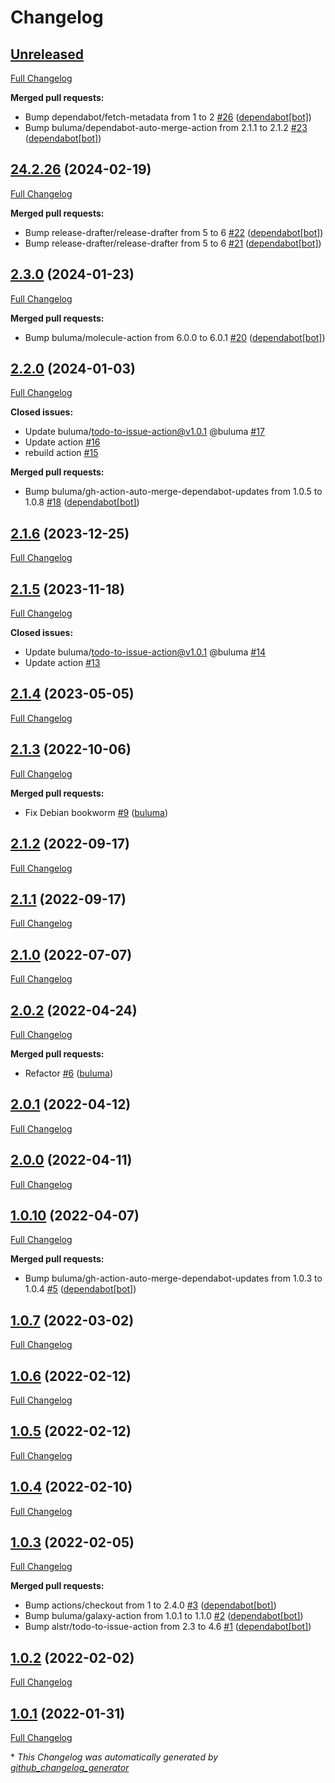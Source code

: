 # Changelog

## [Unreleased](https://github.com/buluma/ansible-role-buildtools/tree/HEAD)

[Full Changelog](https://github.com/buluma/ansible-role-buildtools/compare/24.2.26...HEAD)

**Merged pull requests:**

- Bump dependabot/fetch-metadata from 1 to 2 [\#26](https://github.com/buluma/ansible-role-buildtools/pull/26) ([dependabot[bot]](https://github.com/apps/dependabot))
- Bump buluma/dependabot-auto-merge-action from 2.1.1 to 2.1.2 [\#23](https://github.com/buluma/ansible-role-buildtools/pull/23) ([dependabot[bot]](https://github.com/apps/dependabot))

## [24.2.26](https://github.com/buluma/ansible-role-buildtools/tree/24.2.26) (2024-02-19)

[Full Changelog](https://github.com/buluma/ansible-role-buildtools/compare/2.3.0...24.2.26)

**Merged pull requests:**

- Bump release-drafter/release-drafter from 5 to 6 [\#22](https://github.com/buluma/ansible-role-buildtools/pull/22) ([dependabot[bot]](https://github.com/apps/dependabot))
- Bump release-drafter/release-drafter from 5 to 6 [\#21](https://github.com/buluma/ansible-role-buildtools/pull/21) ([dependabot[bot]](https://github.com/apps/dependabot))

## [2.3.0](https://github.com/buluma/ansible-role-buildtools/tree/2.3.0) (2024-01-23)

[Full Changelog](https://github.com/buluma/ansible-role-buildtools/compare/2.2.0...2.3.0)

**Merged pull requests:**

- Bump buluma/molecule-action from 6.0.0 to 6.0.1 [\#20](https://github.com/buluma/ansible-role-buildtools/pull/20) ([dependabot[bot]](https://github.com/apps/dependabot))

## [2.2.0](https://github.com/buluma/ansible-role-buildtools/tree/2.2.0) (2024-01-03)

[Full Changelog](https://github.com/buluma/ansible-role-buildtools/compare/2.1.6...2.2.0)

**Closed issues:**

- Update buluma/todo-to-issue-action@v1.0.1 @buluma [\#17](https://github.com/buluma/ansible-role-buildtools/issues/17)
- Update action [\#16](https://github.com/buluma/ansible-role-buildtools/issues/16)
- rebuild action [\#15](https://github.com/buluma/ansible-role-buildtools/issues/15)

**Merged pull requests:**

- Bump buluma/gh-action-auto-merge-dependabot-updates from 1.0.5 to 1.0.8 [\#18](https://github.com/buluma/ansible-role-buildtools/pull/18) ([dependabot[bot]](https://github.com/apps/dependabot))

## [2.1.6](https://github.com/buluma/ansible-role-buildtools/tree/2.1.6) (2023-12-25)

[Full Changelog](https://github.com/buluma/ansible-role-buildtools/compare/2.1.5...2.1.6)

## [2.1.5](https://github.com/buluma/ansible-role-buildtools/tree/2.1.5) (2023-11-18)

[Full Changelog](https://github.com/buluma/ansible-role-buildtools/compare/2.1.4...2.1.5)

**Closed issues:**

- Update buluma/todo-to-issue-action@v1.0.1 @buluma [\#14](https://github.com/buluma/ansible-role-buildtools/issues/14)
- Update action [\#13](https://github.com/buluma/ansible-role-buildtools/issues/13)

## [2.1.4](https://github.com/buluma/ansible-role-buildtools/tree/2.1.4) (2023-05-05)

[Full Changelog](https://github.com/buluma/ansible-role-buildtools/compare/2.1.3...2.1.4)

## [2.1.3](https://github.com/buluma/ansible-role-buildtools/tree/2.1.3) (2022-10-06)

[Full Changelog](https://github.com/buluma/ansible-role-buildtools/compare/2.1.2...2.1.3)

**Merged pull requests:**

- Fix Debian bookworm [\#9](https://github.com/buluma/ansible-role-buildtools/pull/9) ([buluma](https://github.com/buluma))

## [2.1.2](https://github.com/buluma/ansible-role-buildtools/tree/2.1.2) (2022-09-17)

[Full Changelog](https://github.com/buluma/ansible-role-buildtools/compare/2.1.1...2.1.2)

## [2.1.1](https://github.com/buluma/ansible-role-buildtools/tree/2.1.1) (2022-09-17)

[Full Changelog](https://github.com/buluma/ansible-role-buildtools/compare/2.1.0...2.1.1)

## [2.1.0](https://github.com/buluma/ansible-role-buildtools/tree/2.1.0) (2022-07-07)

[Full Changelog](https://github.com/buluma/ansible-role-buildtools/compare/2.0.2...2.1.0)

## [2.0.2](https://github.com/buluma/ansible-role-buildtools/tree/2.0.2) (2022-04-24)

[Full Changelog](https://github.com/buluma/ansible-role-buildtools/compare/2.0.1...2.0.2)

**Merged pull requests:**

- Refactor [\#6](https://github.com/buluma/ansible-role-buildtools/pull/6) ([buluma](https://github.com/buluma))

## [2.0.1](https://github.com/buluma/ansible-role-buildtools/tree/2.0.1) (2022-04-12)

[Full Changelog](https://github.com/buluma/ansible-role-buildtools/compare/2.0.0...2.0.1)

## [2.0.0](https://github.com/buluma/ansible-role-buildtools/tree/2.0.0) (2022-04-11)

[Full Changelog](https://github.com/buluma/ansible-role-buildtools/compare/1.0.10...2.0.0)

## [1.0.10](https://github.com/buluma/ansible-role-buildtools/tree/1.0.10) (2022-04-07)

[Full Changelog](https://github.com/buluma/ansible-role-buildtools/compare/1.0.7...1.0.10)

**Merged pull requests:**

- Bump buluma/gh-action-auto-merge-dependabot-updates from 1.0.3 to 1.0.4 [\#5](https://github.com/buluma/ansible-role-buildtools/pull/5) ([dependabot[bot]](https://github.com/apps/dependabot))

## [1.0.7](https://github.com/buluma/ansible-role-buildtools/tree/1.0.7) (2022-03-02)

[Full Changelog](https://github.com/buluma/ansible-role-buildtools/compare/1.0.6...1.0.7)

## [1.0.6](https://github.com/buluma/ansible-role-buildtools/tree/1.0.6) (2022-02-12)

[Full Changelog](https://github.com/buluma/ansible-role-buildtools/compare/1.0.5...1.0.6)

## [1.0.5](https://github.com/buluma/ansible-role-buildtools/tree/1.0.5) (2022-02-12)

[Full Changelog](https://github.com/buluma/ansible-role-buildtools/compare/1.0.4...1.0.5)

## [1.0.4](https://github.com/buluma/ansible-role-buildtools/tree/1.0.4) (2022-02-10)

[Full Changelog](https://github.com/buluma/ansible-role-buildtools/compare/1.0.3...1.0.4)

## [1.0.3](https://github.com/buluma/ansible-role-buildtools/tree/1.0.3) (2022-02-05)

[Full Changelog](https://github.com/buluma/ansible-role-buildtools/compare/1.0.2...1.0.3)

**Merged pull requests:**

- Bump actions/checkout from 1 to 2.4.0 [\#3](https://github.com/buluma/ansible-role-buildtools/pull/3) ([dependabot[bot]](https://github.com/apps/dependabot))
- Bump buluma/galaxy-action from 1.0.1 to 1.1.0 [\#2](https://github.com/buluma/ansible-role-buildtools/pull/2) ([dependabot[bot]](https://github.com/apps/dependabot))
- Bump alstr/todo-to-issue-action from 2.3 to 4.6 [\#1](https://github.com/buluma/ansible-role-buildtools/pull/1) ([dependabot[bot]](https://github.com/apps/dependabot))

## [1.0.2](https://github.com/buluma/ansible-role-buildtools/tree/1.0.2) (2022-02-02)

[Full Changelog](https://github.com/buluma/ansible-role-buildtools/compare/1.0.1...1.0.2)

## [1.0.1](https://github.com/buluma/ansible-role-buildtools/tree/1.0.1) (2022-01-31)

[Full Changelog](https://github.com/buluma/ansible-role-buildtools/compare/c29eba8024cf54be99cc30f20b22bdf68cfc34ef...1.0.1)



\* *This Changelog was automatically generated by [github_changelog_generator](https://github.com/github-changelog-generator/github-changelog-generator)*
